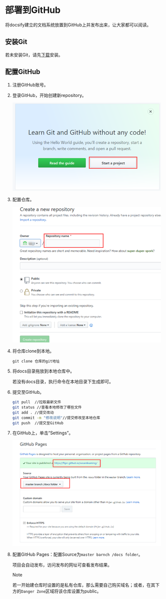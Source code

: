 

# 部署到GitHub

将docsify建立的文档系统放置到GitHub上并发布出来，让大家都可以阅读。

## 安装Git

若未安装Git，请先[下载](<https://git-scm.com/download/>)安装。

## 配置GitHub

1. 注册GitHub账号。

2. 登录GitHub，开始创建新repository。

   ![001](../../img/001.png ':size=100%')

3. 配置仓库。

   ![002](../../img/002.png)

4. 将仓库clone到本地。

   `git clone 仓库的git地址`

5. 将docs目录拖放到本地仓库中。

   若没有docs目录，执行命令在本地目录下生成即可。

6. 提交至GitHub。

   ```bash
   git pull  //拉取最新文件
   git status //查看本地修改了哪些文件
   git add . //提交改动
   git commit -m "修改说明"//提交修改至本地仓库
   git push  //提交至GitHub
   ```

   

7. 在GitHub上，单击“Settings”。

   ![003](../../img/003.png)

   

8. 配置GitHub Pages：配置Source为`master barnch /docs folder`。

   项目会自动发布，访问发布的网址可查看发布结果。

   > [!Note]
   >
   > 若一开始建仓库时设置的是私有仓库，那么需要自己购买域名；或者，在其下方的`Danger Zone`区域将该仓库设置为public。

